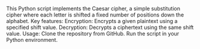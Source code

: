 This Python script implements the Caesar cipher, a simple substitution cipher where each letter is shifted a fixed number of positions down the alphabet.
Key features:
Encryption: Encrypts a given plaintext using a specified shift value.
Decryption: Decrypts a ciphertext using the same shift value.
Usage:
Clone the repository from GitHub.
Run the script in your Python environment.
